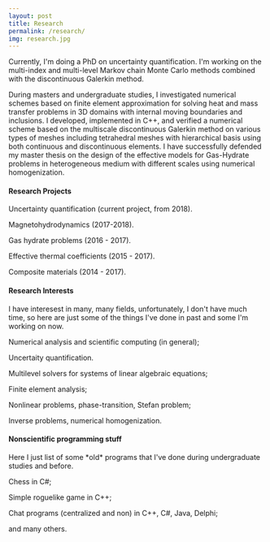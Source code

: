 ```yaml
---
layout: post
title: Research
permalink: /research/
img: research.jpg
---
```


Currently, I'm doing a PhD on uncertainty quantification. I'm working on the multi-index and multi-level Markov chain Monte Carlo methods combined with the discontinuous Galerkin method.

During masters and undergraduate studies, I investigated numerical schemes based on finite element approximation for solving heat and mass transfer problems in 3D domains with internal moving
boundaries and inclusions.
I developed, implemented in C++, and verified a numerical scheme based on the multiscale discontinuous Galerkin method on various types of meshes including tetrahedral meshes with hierarchical basis using both continuous and discontinuous elements. 
I have successfully defended my master thesis on the design of the effective models for Gas-Hydrate problems in heterogeneous medium with different scales using numerical homogenization.

<h4>Research Projects</h4>
Uncertainty quantification (current project, from 2018).

Magnetohydrodynamics (2017-2018).

Gas hydrate problems (2016 - 2017).

Effective thermal coefficients (2015 - 2017).

Composite materials (2014 - 2017).

<h4>Research Interests</h4>
I have interesest in many, many fields, unfortunately, I don't have much time, so here are just some of the things I've done in past and some I'm working on now.

Numerical analysis and scientific computing (in general);

Uncertaity quantification.

Multilevel solvers for systems of linear algebraic equations;

Finite element analysis;

Nonlinear problems, phase-transition, Stefan problem;

Inverse problems, numerical homogenization.

<h4>Nonscientific programming stuff</h4>

Here I just list of some \*old\* programs that I've done during undergraduate studies and before.

Chess in C#;

Simple roguelike game in C++;

Chat programs (centralized and non) in C++, C#, Java, Delphi;

and many others.